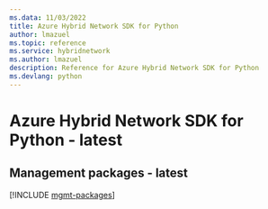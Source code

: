 ```yaml
---
ms.data: 11/03/2022
title: Azure Hybrid Network SDK for Python
author: lmazuel
ms.topic: reference
ms.service: hybridnetwork
ms.author: lmazuel
description: Reference for Azure Hybrid Network SDK for Python
ms.devlang: python
---
```

# Azure Hybrid Network SDK for Python - latest

## Management packages - latest
[!INCLUDE [mgmt-packages](hybrid-network-mgmt-index.md)]
